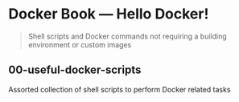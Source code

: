 # Docker Book &mdash; Hello Docker!
> Shell scripts and Docker commands not requiring a building environment or custom images

## 00-useful-docker-scripts
Assorted collection of shell scripts to perform Docker related tasks
